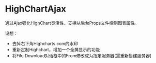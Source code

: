 HighChartAjax
=============

通过Ajax强化HighChart灵活性，支持从后台Props文件控制图表属性。

  设想：
  + 去掉右下角Highcharts.com的水印
  + 重新定制Highchart，增加一个全屏显示的功能
  + 将File Download对话框中的From修改成为指定服务器(需重新搭建服务器)

